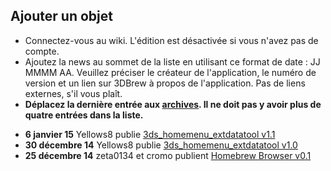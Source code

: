 <noinclude>

## Ajouter un objet

- Connectez-vous au wiki. L'édition est désactivée si vous n'avez pas de
  compte.
- Ajoutez la news au sommet de la liste en utilisant ce format de date :
  JJ MMMM AA. Veuillez préciser le créateur de l'application, le numéro
  de version et un lien sur 3DBrew à propos de l'application. Pas de
  liens externes, s'il vous plaît.
- **Déplacez la dernière entrée aux
  [archives](:Homebrew_Release/Archive/FR "wikilink"). Il ne doit pas y
  avoir plus de quatre entrées dans la liste.**

</noinclude>

- **6 janvier 15** Yellows8 publie [3ds_homemenu_extdatatool
  v1.1](Homebrew_Applications "wikilink")
- **30 décembre 14** Yellows8 publie [3ds_homemenu_extdatatool
  v1.0](Homebrew_Applications "wikilink")
- **25 décembre 14** zeta0134 et cromo publient [Homebrew Browser
  v0.1](Homebrew_Applications "wikilink")